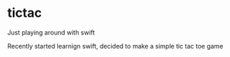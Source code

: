 # tictac
Just playing around with swift

Recently started learnign swift, decided to make a simple tic tac toe game
